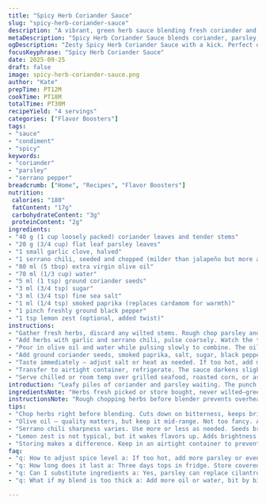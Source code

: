 ```yaml
---
title: "Spicy Herb Coriander Sauce"
slug: "spicy-herb-coriander-sauce"
description: "A vibrant, green herb sauce blending fresh coriander and parsley with a kick from serrano pepper. Includes ground coriander seeds instead of cumin for a twist, with lemon zest for brightness. Oil and water balance for texture. Quick blender method, shelf life three days in fridge. Great with grilled fish or roasted vegetables."
metaDescription: "Spicy Herb Coriander Sauce blends coriander, parsley, and serrano pepper. A vibrant dip perfect for grilled seafood or roasted veggies."
ogDescription: "Zesty Spicy Herb Coriander Sauce with a kick. Perfect on grilled fish or roasted veggies for added layer of flavor."
focusKeyphrase: "Spicy Herb Coriander Sauce"
date: 2025-09-25
draft: false
image: spicy-herb-coriander-sauce.png
author: "Kate"
prepTime: PT12M
cookTime: PT18M
totalTime: PT30M
recipeYield: "4 servings"
categories: ["Flavor Boosters"]
tags:
- "sauce"
- "condiment"
- "spicy"
keywords:
- "coriander"
- "parsley"
- "serrano pepper"
breadcrumb: ["Home", "Recipes", "Flavor Boosters"]
nutrition: 
 calories: "180"
 fatContent: "17g"
 carbohydrateContent: "3g"
 proteinContent: "2g"
ingredients:
- "40 g (1 cup loosely packed) coriander leaves and tender stems"
- "20 g (3/4 cup) flat leaf parsley leaves"
- "1 small garlic clove, halved"
- "1 serrano chili, seeded and chopped (milder than jalapeño but more aromatic)"
- "80 ml (5 tbsp) extra virgin olive oil"
- "70 ml (1/3 cup) water"
- "5 ml (1 tsp) ground coriander seeds"
- "3 ml (3/4 tsp) sugar"
- "3 ml (3/4 tsp) fine sea salt"
- "1 ml (1/4 tsp) smoked paprika (replaces cardamom for warmth)"
- "1 pinch freshly ground black pepper"
- "1 tsp lemon zest (optional, added twist)"
instructions:
- "Gather fresh herbs, discard any wilted stems. Rough chop parsley and coriander. Gear up blender or food processor."
- "Add herbs with garlic and serrano chili, pulse coarsely. Watch the texture — don’t over-process into puree. You want a chunky paste that holds some green bits for texture and visual appeal."
- "Pour in olive oil and water while pulsing slowly to combine. The oil adds richness and the water adjusts texture — too thick makes spooning or drizzling difficult. Aim for a loose, spreadable consistency."
- "Add ground coriander seeds, smoked paprika, salt, sugar, black pepper, and lemon zest if using. Pulse a few more times to fold spices evenly."
- "Taste immediately — adjust salt or heat as needed. If too hot, add more parsley or a splash of water to mellow. Too thick, add oil or water by tablespoon until right."
- "Transfer to airtight container, refrigerate. The sauce darkens slightly, flavors deepen after a few hours. Usable for up to 3 days. Stir before serving — oil may separate on top."
- "Serve chilled or room temp over grilled seafood, roasted corn, or as a spicy condiment on sandwiches."
introduction: "Leafy piles of coriander and parsley waiting. The punch of serrano—not shy like that jalapeño. Blending herbs with a dusty warm note from coriander seeds, not cumin this time. Paprika for depth, subtle smoky whisper replacing pungency of cardamom. Lemon zest cutting through oil’s richness. Chunky, green flecked paste; smells herbal, sharp, spicy. Garlic biting but mellow. Quick lash-up in blender, no fuss, but attention where texture is king. Not puree. Only pulse. Shelf life short. Best fresh but three days refrigerated fine. Use as spoonable sauce, swirl on hot crust or drizzle over smoky meat. If too thick, trick—add warm water by drop, loosen up without shrinking flavor. If chili too fierce, more parsley calms heat. The sauce talks back—watch it, taste often. Puts a vibrant spin on 'zhoug' for those who want bright, layered heat but less harsh. No fuss. Lots of punch."
ingredientsNote: "Herbs fresh picked or store bought, never wilted—green vibrancy matters. Parsley adds freshness, balances coriander’s earthiness. Substituting serrano for jalapeño switches heat profile slightly: serrano sharper but less grassy, better layered flavors. Ground coriander seeds instead of cumin for a different warm note, less familiar but lifts sauce on finish. Smoked paprika replaces cardamom; less floral, more smoky depth. Lemon zest—not usual but lifts oiliness, brightens entire paste. Olive oil quality important but not fancy extra virgin; mid-range suffices. Water smooths texture, prevent dry chalky paste; use cold or room temp tap, not chilled. Garlic small, so flavor bursts but doesn’t overwhelm. Adjust chili heat by adding seeds back or reducing altogether—personal touch. Sugar tames acidity and heat without sweetness; critical balance. Salt brings all alive, layer by layer. If storage planned more than 3 days, freeze in portioned containers; oil may separate but stir when thawed, texture less fresh but flavors intact."
instructionsNote: "Rough chopping herbs before blender prevents overheating, keeps herbal oils bright. Using short pulses rather than continuous run avoids paste overprocessing. Watch blade contact; scrape sides once midway to keep ingredients even. Pour liquid components gradually, allows better control on texture. Texture check by spoon test—should hold shape but spread easily. Overly thin means flavor dilution; add more herbs or spices later not water. Balance seasoning at end, sauce tastes dull if salt below threshold. Keep track of heat level—pepper seeds carry mostly capsaicin; adjust accordingly. Storing airtight crucial—oxidation dulls color and flavor fast. Watch oil layer forming on surface, stir before serving keeps emulsification intact. Tips: if no blender, chop herbs very fine with knife, then fold in oil and spices by hand; more rustic but same flavor. Use fresh lemon zest not bottled, old zest bitter. If sauce too bitter, small pinch sugar smooths edge. Always use dry measuring spoons for spices to prevent clumps. Timing flexible—herbs change fast once cut so work efficiently but do not rush onto blender raw and clumped. Smell and color are your guides."
tips:
- "Chop herbs right before blending. Cuts down on bitterness, keeps bright colors. Pulse blending, don’t run constantly. Texture is key; chunky, not smooth."
- "Olive oil — quality matters, but keep it mid-range. Not too fancy. Adjust water gradually. It smooths thick mixes without losing flavor. Spoon test to check."
- "Serrano chili sharpness varies. Use more or less as needed. Seeds bring heat. If too fiery, add more parsley or a splash of water."
- "Lemon zest is not typical, but it wakes flavors up. Adds brightness to the whole mix. Skip if you prefer, but it lifts all the rich notes."
- "Storing makes a difference. Keep in an airtight container to prevent oxidation. If you see oil separation, just stir before serving."
faq:
- "q: How to adjust spice level a: If too hot, add more parsley or even water. Use some chili seeds for milder. Taste often. Must balance it."
- "q: How long does it last a: Three days tops in fridge. Store covered to keep flavor strong. Freeze portions if longer storage needed."
- "q: Can I substitute ingredients a: Yes, parsley can replace cilantro. Use a milder pepper if serrano seems too strong. But keep the balance."
- "q: What if my blend is too thick a: Add more oil or water, bit by bit. Blend again until it reaches desired spreadable texture. Shouldn't be dry."

---
```

